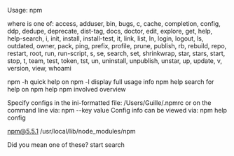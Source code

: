 
Usage: npm <command>

where <command> is one of:
    access, adduser, bin, bugs, c, cache, completion, config,
    ddp, dedupe, deprecate, dist-tag, docs, doctor, edit,
    explore, get, help, help-search, i, init, install,
    install-test, it, link, list, ln, login, logout, ls,
    outdated, owner, pack, ping, prefix, profile, prune,
    publish, rb, rebuild, repo, restart, root, run, run-script,
    s, se, search, set, shrinkwrap, star, stars, start, stop, t,
    team, test, token, tst, un, uninstall, unpublish, unstar,
    up, update, v, version, view, whoami

npm <command> -h     quick help on <command>
npm -l           display full usage info
npm help <term>  search for help on <term>
npm help npm     involved overview

Specify configs in the ini-formatted file:
    /Users/Guille/.npmrc
or on the command line via: npm <command> --key value
Config info can be viewed via: npm help config

npm@5.5.1 /usr/local/lib/node_modules/npm

Did you mean one of these?
    start
    search
